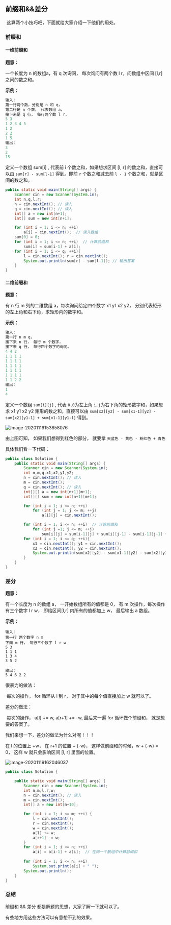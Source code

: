 ## 前缀和&&差分

​		这算两个小技巧吧，下面就给大家介绍一下他们的用处。

### 前缀和

#### 一维前缀和

**题意：**

一个长度为 n 的数组a，有 q 次询问， 每次询问有两个数 l r，问数组中区间 [l,r]之间的数之和。

**示例：**

```c++
输入：
第一行两个数，分别是 n 和 q， 
第二行是 n 个数， 代表数组 a，
接下来是 q 行， 每行两个数 l r， 
5 3
1 2 3 4 5
1 2
2 2 
1 5
输出：
3
2
15
```

定义一个数组 sum[i] , 代表前 i 个数之和，如果想求区间 [l, r] 的数之和，直接可以由 `sum[r] - sum[l-1]` 得到。即前 `r` 个数之和减去前 `l - 1` 个数之和，就是区间的数之和。

```java
public static void main(String[] args) {
    Scanner cin = new Scanner(System.in);
    int n,q,l,r;
    n = cin.nextInt(); // 读入
    q = cin.nextInt(); // 读入
    int[] a = new int[n+1];
    int[] sum = new int[n+1];

    for (int i = 1; i <= n; ++i)
        a[i] = cin.nextInt();  // 读入数组
    sum[0] = 0;
    for (int i = 1; i <= n; ++i)  // 计算前缀和
        sum[i] = sum[i-1] + a[i];
    for (int i = 1; i <= q; ++i){
        l = cin.nextInt(); r = cin.nextInt();
        System.out.println(sum[r] - sum[l-1]); // 输出答案
    }
}
```

#### 二维前缀和

**题意：**

有 n 行 m 列的二维数组 a，每次询问给定四个数字 x1 y1 x2 y2， 分别代表矩形的左上角和右下角，求矩形内的数字和。

**示例：**

```c++
输入：
第一行 n m q， 
接下来 n 行， 每行 m 个数字， 
接下来 q 行， 每行四个数字的询问。
4 4 2
1 1 1 1
1 1 1 1
1 1 1 1
1 1 1 1
1 1 1 1
1 1 2 2 
输出：
1
4
```

定义一个数组 `sum[i][j]` , 代表 `0,0`为左上角 `i,j`为右下角的矩形数字和，如果想求 x1 y1 x2 y2 矩形的数之和，直接可以由 `sum[x2][y2] - sum[x1-1][y2] - sum[x2][y1-1] + sum[x1-1][y1-1]` 得到。

![image-20201119153858076](https://i.loli.net/2020/11/19/c8bH6RhmelpJMnw.png)

由上图可知， 如果我们想得到红色的部分， 就要拿  `天蓝色 - 黄色 - 粉红色 + 青色`

具体我们看一下代码：

```java
public class Solution {
    public static void main(String[] args) {
        Scanner cin = new Scanner(System.in);
        int n,m,q,x1,x2,y1,y2;
        n = cin.nextInt(); // 读入
        m = cin.nextInt();
        q = cin.nextInt(); // 读入
        int[][] a = new int[n+1][m+1];
        int[][] sum = new int[n+1][m+1];

        for (int i = 1; i <= n; ++i)
            for (int j = 1; j <= m; ++j)
                a[i][j] = cin.nextInt();

        for (int i = 1; i <= n; ++i)  // 计算前缀和
            for (int j =1; j <= m; ++j)
                sum[i][j] = sum[i-1][j] + sum[i][j-1] - sum[i-1][j-1] + a[i][j];  // 这个可以自己画图理解一下。
        for (int i = 1; i <= q; ++i){
            x1 = cin.nextInt(); y1 = cin.nextInt();
            x2 = cin.nextInt(); y2 = cin.nextInt();
            System.out.println(sum[x2][y2] - sum[x1-1][y2] - sum[x2][y1-1] + sum[x1-1][y1-1]); // 输出答案
        }
    }
}
```



### 差分

**题意：**

有一个长度为 n 的数组 a， 一开始数组所有的值都是 0， 有 m 次操作，每次操作有三个数字 l r w， 即给区间[l,r] 内所有的值都加上 w， 最后输出 a 数组。

**示例：**

```
输入：
第一行 两个数字 n m
下面 m 行， 每行三个数字 l r w
5 3
1 1 1
1 3 4
3 5 2

输出：
5 4 6 2 2

```

很暴力的做法： 

​	每次的操作， for 循环从 l 到 r， 对于其中的每个值直接加上 w 就可以了。 

差分的做法：

​	每次的操作， a[l] += w, a[r+1] += -w,  最后来一遍 for 循环做个前缀和， 就是想要的答案了。

我们来想一下，差分的做法为什么对呢！！！

在 l 的位置上 +w， 在 r+1 的位置 + (-w)， 这样做前缀和的时候，w + (-w) = 0， 这样 w 就只会影响区间 [l, r] 里面的位置。

![image-20201119162046037](https://i.loli.net/2020/11/19/R9ywM5NOXjTESbA.png)

```java
public class Solution {

    public static void main(String[] args) {
        Scanner cin = new Scanner(System.in);
        int n,m,l,r,w;
        n = cin.nextInt(); // 读入
        m = cin.nextInt();
        int[] a = new int[n+10];

        for (int i = 1; i <= m; ++i) {
            l = cin.nextInt();
            r = cin.nextInt();
            w = cin.nextInt();
            a[l] += w;
            a[r+1] -= w;
        }
        for (int i = 1; i <= n; ++i)
            a[i] = a[i-1] + a[i];  // 在同一个数组中计算前缀和
        
        for (int i = 1; i <= n; ++i)
            System.out.print(a[i] + " ");
        System.out.println();
    }
}
```





### 总结

前缀和 && 差分 都是解题的思想，大家了解一下就可以了。

有些地方用这些方法可以有意想不到的效果。